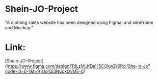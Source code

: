 # Shein-JO-Project
"A clothing sales website has been designed using Figma, and wireframe and Mockup."

# Link:
[Shein-JO-Project] (https://www.figma.com/design/TdLzMiJfDaH5COkwZr6Pci/She-in-Jo?node-id=0-1&t=91UorQl3NupxQvME-0)